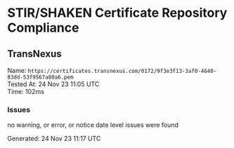 # STIR/SHAKEN Certificate Repository Compliance

## TransNexus

Name: `https://certificates.transnexus.com/0172/9f3e3f13-3af0-4640-83dd-53f9567a80a6.pem`\
Tested At: 24 Nov 23 11:05 UTC\
Time: 102ms

### Issues

no warning, or error, or notice date level issues were found

Generated: 24 Nov 23 11:17 UTC